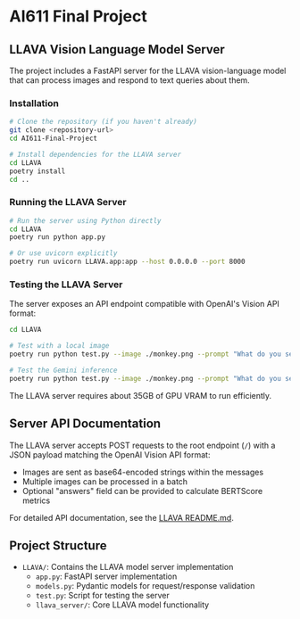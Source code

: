 # AI611 Final Project

## LLAVA Vision Language Model Server

The project includes a FastAPI server for the LLAVA vision-language model that can process images and respond to text queries about them.

### Installation

```bash
# Clone the repository (if you haven't already)
git clone <repository-url>
cd AI611-Final-Project

# Install dependencies for the LLAVA server
cd LLAVA
poetry install
cd ..
```

### Running the LLAVA Server

```bash
# Run the server using Python directly
cd LLAVA
poetry run python app.py

# Or use uvicorn explicitly
poetry run uvicorn LLAVA.app:app --host 0.0.0.0 --port 8000
```

### Testing the LLAVA Server

The server exposes an API endpoint compatible with OpenAI's Vision API format:

```bash
cd LLAVA

# Test with a local image
poetry run python test.py --image ./monkey.png --prompt "What do you see in this image?"

# Test the Gemini inference
poetry run python test.py --image ./monkey.png --prompt "What do you see in this image?" --url http://localhost:8000/gemini
```

The LLAVA server requires about 35GB of GPU VRAM to run efficiently.

## Server API Documentation

The LLAVA server accepts POST requests to the root endpoint (`/`) with a JSON payload matching the OpenAI Vision API format:

- Images are sent as base64-encoded strings within the messages
- Multiple images can be processed in a batch
- Optional "answers" field can be provided to calculate BERTScore metrics

For detailed API documentation, see the [LLAVA README.md](LLAVA/README.md).

## Project Structure

- `LLAVA/`: Contains the LLAVA model server implementation
  - `app.py`: FastAPI server implementation
  - `models.py`: Pydantic models for request/response validation
  - `test.py`: Script for testing the server
  - `llava_server/`: Core LLAVA model functionality
